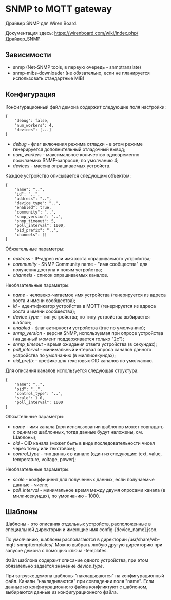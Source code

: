 SNMP to MQTT gateway
====================

Драйвер SNMP для Wiren Board.

Документация здесь: https://wirenboard.com/wiki/index.php/Драйвер_SNMP

Зависимости
-----------

* snmp (Net-SNMP tools, в первую очередь - snmptranslate)
* snmp-mibs-downloader (не обязательно, если не планируется использовать стандартные MIB)


Конфигурация
------------

Конфигурационный файл демона содержит следующие поля настройки:

```
{
    "debug": false,
    "num_workers": 4,
    "devices": [...]
}
```

* *debug* - флаг включения режима отладки - в этом режиме генерируется дополнительный отладочный вывод;
* *num_workers* - максимальное количество одновременно посылаемых SNMP-запросов; по умолчанию 4;
* *devices* - массив опрашиваемых устройств.

Каждое устройство описывается следующим объектом:

```
{
    "name": "..",
    "id": "..",
    "address": "..",
    "device_type": "..",
    "enabled": true,
    "community": "..",
    "snmp_version": "..",
    "snmp_timeout": 5,
    "poll_interval": 1000,
    "oid_prefix": "..",
    "channels": []
}
```

Обязательные параметры:
* *address* - IP-адрес или имя хоста опрашиваемого устройства;
* *community* - SNMP Community name - "имя сообщества" для получения доступа к полям устройства;
* *channels* - список опрашиваемых каналов.

Необязательные параметры:
* *name* - человеко-читаемое имя устройства (генерируется из адреса хоста и имени сообщества);
* *id* - идентификатор устройства в MQTT (генерируется из адреса хоста и имени сообщества);
* *device_type* - тип устройства; по типу устройства выбирается шаблон;
* *enabled* - флаг активности устройства (true по умолчанию);
* *snmp_version* - версия SNMP, используемая при опросе устройства (на данный момент поддерживается только "2c");
* *snmp_timeout* - время ожидания ответа устройства (в секундах);
* *poll_interval* - минимальный интервал опроса каналов данного устройства по умолчанию (в миллисекундах);
* *oid_prefix* - префикс для текстовых OID каналов по умолчанию.


Для описания каналов используется следующая структура:

```
{
    "name": "..",
    "oid": "..",
    "control_type": "..",
    "scale": 1.0,
    "poll_interval": 1000
}
```

Обязательные параметры:
* *name* - имя канала (при использовании шаблонов может совпадать с одним из шаблонных, тогда данные будут наложены, см. Шаблоны);
* *oid* - OID канала (может быть в виде последовательности чисел через точку или текстовом);
* *control_type* - тип данных в канале (один из следующих: text, value, temperature, voltage, power);

Необязательные параметры:
* *scale* - коэффициент для полученных данных, если получаемые данные - число;
* *poll_interval* - минимальное время между двумя опросами канала (в миллисекундах), по умолчанию - 1000.


Шаблоны
-------

Шаблоны - это описания отдельных устройств, расположенные в специальной директории и имеющие имя config-[device_name].json.

По умолчанию, шаблоны располагаются в директории /usr/share/wb-mqtt-snmp/templates/. Можно выбрать любую другую директорию при
запуске демона с помощью ключа -templates.

Файл шаблона содержит описание одного устройства, при этом обязательно задаётся значение *device_type*.

При загрузке демона шаблоны "накладываются" на конфигурационный файл. Каналы "накладываются" при совпадении поля "name".
Если данные из конфигурационного файла конфликтуют с шаблоном, выбираются данные из конфигурационного файла.
